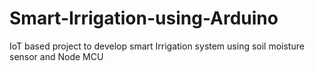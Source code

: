 # Smart-Irrigation-using-Arduino
IoT based project to develop  smart Irrigation system using soil moisture sensor and Node MCU
